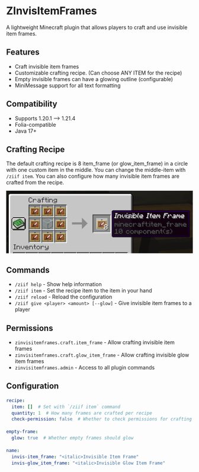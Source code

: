 # ZInvisItemFrames

A lightweight Minecraft plugin that allows players to craft and use invisible item frames.

## Features

- Craft invisible item frames
- Customizable crafting recipe. (Can choose ANY ITEM for the recipe)
- Empty invisible frames can have a glowing outline (configurable)
- MiniMessage support for all text formatting

## Compatibility

- Supports 1.20.1 --> 1.21.4
- Folia-compatible
- Java 17+

## Crafting Recipe

The default crafting recipe is 8 item_frame (or glow_item_frame) in a circle with one custom item in the middle.
You can change the middle-item with `/ziif item`.
You can also configure how many invisible item frames are crafted from the recipe.

![Crafting Recipe](recipe_demo.png)

## Commands

- `/ziif help` - Show help information
- `/ziif item` - Set the recipe item to the item in your hand
- `/ziif reload` - Reload the configuration
- `/ziif give <player> <amount> [--glow]` - Give invisible item frames to a player

## Permissions

- `zinvisitemframes.craft.item_frame` - Allow crafting invisible item frames
- `zinvisitemframes.craft.glow_item_frame` - Allow crafting invisible glow item frames
- `zinvisitemframes.admin` - Access to all plugin commands

## Configuration

```yaml
recipe:
  item: []  # Set with `/ziif item` command
  quantity: 1  # How many frames are crafted per recipe
  check-permission: false  # Whether to check permissions for crafting

empty-frame:
  glow: true  # Whether empty frames should glow

name:
  invis-item_frame: "<italic>Invisible Item Frame"
  invis-glow_item_frame: "<italic>Invisible Glow Item Frame"
```

